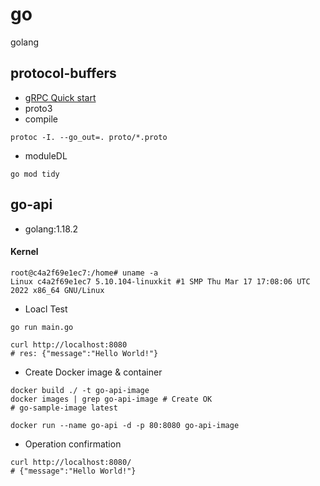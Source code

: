 # go
golang

## protocol-buffers
- [gRPC Quick start](https://grpc.io/docs/languages/go/quickstart/)
- proto3
- compile
```
protoc -I. --go_out=. proto/*.proto
```
- moduleDL
```
go mod tidy
```

## go-api
- golang:1.18.2

#### Kernel
```
root@c4a2f69e1ec7:/home# uname -a
Linux c4a2f69e1ec7 5.10.104-linuxkit #1 SMP Thu Mar 17 17:08:06 UTC 2022 x86_64 GNU/Linux
```

- Loacl Test
````
go run main.go
````
```
curl http://localhost:8080
# res: {"message":"Hello World!"}
```

- Create Docker image & container
```
docker build ./ -t go-api-image
docker images | grep go-api-image # Create OK
# go-sample-image latest
```
```
docker run --name go-api -d -p 80:8080 go-api-image
```
- Operation confirmation
```
curl http://localhost:8080/
# {"message":"Hello World!"}
```
